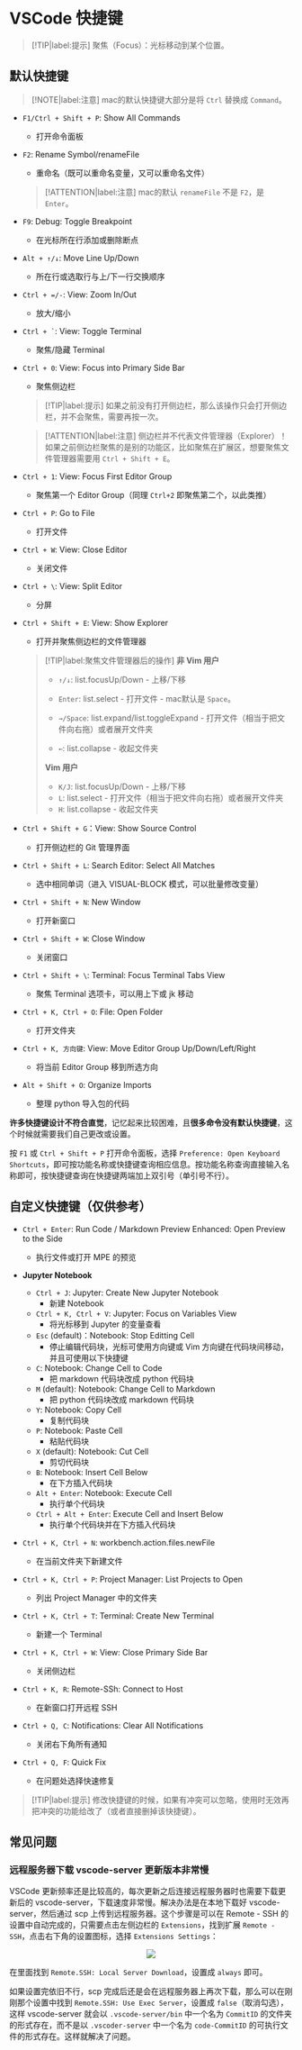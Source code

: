 # VSCode 快捷键

> [!TIP|label:提示]
> 聚焦（Focus）：光标移动到某个位置。

## 默认快捷键

> [!NOTE|label:注意]
> mac的默认快捷键大部分是将 `Ctrl` 替换成 `Command`。

- `F1/Ctrl + Shift + P`: Show All Commands
  - 打开命令面板
- `F2`: Rename Symbol/renameFile
  - 重命名（既可以重命名变量，又可以重命名文件）

  > [!ATTENTION|label:注意]
  > mac的默认 `renameFile` 不是 `F2`，是 `Enter`。

- `F9`: Debug: Toggle Breakpoint
  - 在光标所在行添加或删除断点
- `Alt + ↑/↓`: Move Line Up/Down
  - 所在行或选取行与上/下一行交换顺序
- `Ctrl + =/-`: View: Zoom In/Out
  - 放大/缩小
- <code>Ctrl + `</code>: View: Toggle Terminal
  - 聚焦/隐藏 Terminal
- `Ctrl + 0`: View: Focus into Primary Side Bar
  - 聚焦侧边栏

  > [!TIP|label:提示]
  > 如果之前没有打开侧边栏，那么该操作只会打开侧边栏，并不会聚焦，需要再按一次。

  > [!ATTENTION|label:注意]
  > 侧边栏并不代表文件管理器（Explorer）！如果之前侧边栏聚焦的是别的功能区，比如聚焦在扩展区，想要聚焦文件管理器需要用 `Ctrl + Shift + E`。

- `Ctrl + 1`: View: Focus First Editor Group
  - 聚焦第一个 Editor Group（同理 `Ctrl+2` 即聚焦第二个，以此类推）
- `Ctrl + P`: Go to File
  - 打开文件
- `Ctrl + W`: View: Close Editor
  - 关闭文件
- `Ctrl + \`: View: Split Editor
  - 分屏
- `Ctrl + Shift + E`: View: Show Explorer
  - 打开并聚焦侧边栏的文件管理器

  > [!TIP|label:聚焦文件管理器后的操作]
  > **非 Vim 用户**
  > - `↑/↓`: list.focusUp/Down 
      - 上移/下移
  > - `Enter`: list.select
      - 打开文件
      - mac默认是 `Space`。
  >
  > - `→/Space`: list.expand/list.toggleExpand
      - 打开文件（相当于把文件向右拖）或者展开文件夹
  > - `←`: list.collapse
      - 收起文件夹
  >
  > **Vim 用户**
  > - `K/J`: list.focusUp/Down
      - 上移/下移 
  > - `L`: list.select
      - 打开文件（相当于把文件向右拖）或者展开文件夹
  > - `H`: list.collapse
      - 收起文件夹

- `Ctrl + Shift + G`：View: Show Source Control
  - 打开侧边栏的 Git 管理界面
- `Ctrl + Shift + L`: Search Editor: Select All Matches
  - 选中相同单词（进入 VISUAL-BLOCK 模式，可以批量修改变量）
- `Ctrl + Shift + N`: New Window
  - 打开新窗口
- `Ctrl + Shift + W`: Close Window
  - 关闭窗口
- `Ctrl + Shift + \`: Terminal: Focus Terminal Tabs View
  - 聚焦 Terminal 选项卡，可以用上下或 jk 移动
- `Ctrl + K, Ctrl + O`: File: Open Folder
  - 打开文件夹
- `Ctrl + K, 方向键`: View: Move Editor Group Up/Down/Left/Right
  - 将当前 Editor Group 移到所选方向
- `Alt + Shift + O`: Organize Imports
  - 整理 python 导入包的代码

**许多快捷键设计不符合直觉**，记忆起来比较困难，且**很多命令没有默认快捷键**，这个时候就需要我们自己更改或设置。

按 `F1` 或 `Ctrl + Shift + P` 打开命令面板，选择 `Preference: Open Keyboard Shortcuts`，即可按功能名称或快捷键查询相应信息。按功能名称查询直接输入名称即可，按快捷键查询在快捷键两端加上双引号（单引号不行）。

## 自定义快捷键（仅供参考）

- `Ctrl + Enter`: Run Code / Markdown Preview Enhanced: Open Preview to the Side
  - 执行文件或打开 MPE 的预览
- **Jupyter Notebook**
  - `Ctrl + J`: Jupyter: Create New Jupyter Notebook
    - 新建 Notebook
  - `Ctrl + K, Ctrl + V`: Jupyter: Focus on Variables View
    - 将光标移到 Jupyter 的变量查看
  - `Esc` (default)：Notebook: Stop Editting Cell
    - 停止编辑代码块，光标可使用方向键或 Vim 方向键在代码块间移动，并且可使用以下快捷键
  - `C`: Notebook: Change Cell to Code
    - 把 markdown 代码块改成 python 代码块
  - `M` (default): Notebook: Change Cell to Markdown
    - 把 python 代码块改成 markdown 代码块
  - `Y`: Notebook: Copy Cell
    - 复制代码块
  - `P`: Notebook: Paste Cell
    - 粘贴代码块
  - `X` (default): Notebook: Cut Cell
    - 剪切代码块
  - `B`: Notebook: Insert Cell Below
    - 在下方插入代码块
  - `Alt + Enter`: Notebook: Execute Cell
    - 执行单个代码块
  - `Ctrl + Alt + Enter`: Execute Cell and Insert Below
    - 执行单个代码块并在下方插入代码块

- `Ctrl + K, Ctrl + N`: workbench.action.files.newFile
  - 在当前文件夹下新建文件
- `Ctrl + K, Ctrl + P`: Project Manager: List Projects to Open
  - 列出 Project Manager 中的文件夹
- `Ctrl + K, Ctrl + T`: Terminal: Create New Terminal
  - 新建一个 Terminal
- `Ctrl + K, Ctrl + W`: View: Close Primary Side Bar
  - 关闭侧边栏
- `Ctrl + K, R`: Remote-SSh: Connect to Host
  - 在新窗口打开远程 SSH
- `Ctrl + Q, C`: Notifications: Clear All Notifications
  - 关闭右下角所有通知
- `Ctrl + Q, F`: Quick Fix
  - 在问题处选择快速修复

> [!TIP|label:提示]
> 修改快捷键的时候，如果有冲突可以忽略，使用时无效再把冲突的功能给改了（或者直接删掉该快捷键）。

## 常见问题

### 远程服务器下载 vscode-server 更新版本非常慢

VSCode 更新频率还是比较高的，每次更新之后连接远程服务器时也需要下载更新后的 vscode-server，下载速度非常慢。解决办法是在本地下载好 vscode-server，然后通过 scp 上传到远程服务器。这个步骤是可以在 Remote - SSH 的设置中自动完成的，只需要点击左侧边栏的 `Extensions`，找到扩展 `Remote - SSH`，点击右下角的设置图标，选择 `Extensions Settings`：

<div align='center'>

![](image/2024-04-14-16-32-14.png)
</div align='center'>

在里面找到 `Remote.SSH: Local Server Download`，设置成 `always` 即可。

如果设置完依旧不行，scp 完成后还是会在远程服务器上再次下载，那么可以在刚刚那个设置中找到 `Remote.SSH: Use Exec Server`，设置成 `false`（取消勾选），这样 vscode-server 就会以 `.vscode-server/bin` 中一个名为 `CommitID` 的文件夹的形式存在，而不是以 `.vscoder-server` 中一个名为 `code-CommitID` 的可执行文件的形式存在。这样就解决了问题。